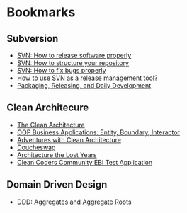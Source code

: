 Bookmarks
=========


Subversion
----------
- [SVN: How to release software properly](http://ariejan.net/2006/11/21/svn-how-to-release-software-properly/)
- [SVN: How to structure your repository](http://ariejan.net/2006/11/24/svn-how-to-structure-your-repository/)
- [SVN: How to fix bugs properly](http://ariejan.net/2006/11/22/svn-how-to-fix-bugs-properly/)
- [How to use SVN as a release management tool?](http://techiyodha.wordpress.com/2011/03/17/how-to-use-svn-as-a-release-management-tool/) 
- [Packaging, Releasing, and Daily Development](http://producingoss.com/html-chunk/development-cycle.html)


Clean Architecure
----------
- [The Clean Architecture](http://blog.8thlight.com/uncle-bob/2012/08/13/the-clean-architecture.html)
- [OOP Business Applications: Entity, Boundary, Interactor](http://www.whitewashing.de/2012/08/13/oop_business_applications_entity_boundary_interactor.html)
- [Adventures with Clean Architecture](http://www.it-zynergy.com/adventures-with-clean-architecture)
- [Doucheswag](https://github.com/igorw/doucheswag) 
- [Architecture the Lost Years](http://confreaks.com/videos/759-rubymidwest2011-keynote-architecture-the-lost-years)
- [Clean Coders Community EBI Test Application](https://github.com/sickboy/CCC.TestApp)
 

Domain Driven Design
----------
- [DDD: Aggregates and Aggregate Roots](http://devlicio.us/blogs/casey/archive/2009/02/16/ddd-aggregates-and-aggregate-roots.aspx)
